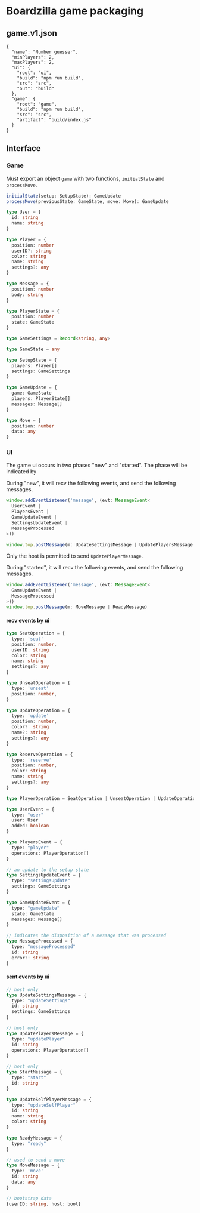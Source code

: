 # Boardzilla game packaging

## game.v1.json

```
{
  "name": "Number guesser",
  "minPlayers": 2,
  "maxPlayers": 2,
  "ui": {
    "root": "ui",
    "build": "npm run build",
    "src": "src",
    "out": "build"
  },
  "game": {
    "root": "game",
    "build": "npm run build",
    "src": "src",
    "artifact": "build/index.js"
  }
}
```

## Interface

### Game

Must export an object `game` with two functions, `initialState` and `processMove`.

```ts
initialState(setup: SetupState): GameUpdate
processMove(previousState: GameState, move: Move): GameUpdate

type User = {
  id: string
  name: string
}

type Player = {
  position: number
  userID?: string
  color: string
  name: string
  settings?: any
}

type Message = {
  position: number
  body: string
}

type PlayerState = {
  position: number
  state: GameState
}

type GameSettings = Record<string, any>

type GameState = any

type SetupState = {
  players: Player[]
  settings: GameSettings
}

type GameUpdate = {
  game: GameState
  players: PlayerState[]
  messages: Message[]
}

type Move = {
  position: number
  data: any
}
```

### UI

The game ui occurs in two phases "new" and "started".  The phase will be indicated by

During "new", it will recv the following events, and send the following messages.

```ts
window.addEventListener('message', (evt: MessageEvent<
  UserEvent |
  PlayersEvent |
  GameUpdateEvent |
  SettingsUpdateEvent |
  MessageProcessed
>))

window.top.postMessage(m: UpdateSettingsMessage | UpdatePlayersMessage | StartMessage | UpdateSelfPlayerMessage | ReadyMessage)
```

Only the host is permitted to send `UpdatePlayerMessage`.

During "started", it will recv the following events, and send the following messages.

```ts
window.addEventListener('message', (evt: MessageEvent<
  GameUpdateEvent |
  MessageProcessed
>))
window.top.postMessage(m: MoveMessage | ReadyMessage)
```

#### recv events by ui
```ts
type SeatOperation = {
  type: 'seat'
  position: number,
  userID: string
  color: string
  name: string
  settings?: any
}

type UnseatOperation = {
  type: 'unseat'
  position: number,
}

type UpdateOperation = {
  type: 'update'
  position: number,
  color?: string
  name?: string
  settings?: any
}

type ReserveOperation = {
  type: 'reserve'
  position: number,
  color: string
  name: string
  settings?: any
}

type PlayerOperation = SeatOperation | UnseatOperation | UpdateOperation | ReserveOperation

type UserEvent = {
  type: "user"
  user: User
  added: boolean
}

type PlayersEvent = {
  type: "player"
  operations: PlayerOperation[]
}

// an update to the setup state
type SettingsUpdateEvent = {
  type: "settingsUpdate"
  settings: GameSettings
}

type GameUpdateEvent = {
  type: "gameUpdate"
  state: GameState
  messages: Message[]
}

// indicates the disposition of a message that was processed
type MessageProcessed = {
  type: "messageProcessed"
  id: string
  error?: string
}
```

#### sent events by ui

```ts
// host only
type UpdateSettingsMessage = {
  type: "updateSettings"
  id: string
  settings: GameSettings
}

// host only
type UpdatePlayersMessage = {
  type: "updatePlayer"
  id: string
  operations: PlayerOperation[]
}

// host only
type StartMessage = {
  type: "start"
  id: string
}

type UpdateSelfPlayerMessage = {
  type: "updateSelfPlayer"
  id: string
  name: string
  color: string
}

type ReadyMessage = {
  type: "ready"
}

// used to send a move
type MoveMessage = {
  type: 'move'
  id: string
  data: any
}

// bootstrap data
{userID: string, host: bool}
```
